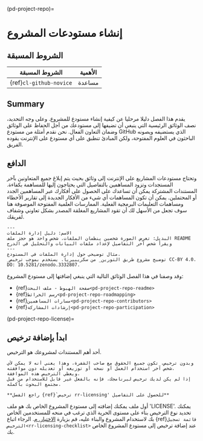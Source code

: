 (pd-project-repo)=
# إنشاء مستودعات المشروع

## الشروط المسبقة

| الشروط المسبقة          | الأهمية |
| ----------------------- | ------- |
| {ref}`cl-github-novice` | مساعدة  |


## Summary

يقدم هذا الفصل دليلا مرحليا عن كيفية إنشاء مستودع للمشروع. وعلى وجه التحديد، نصف الوثائق الرئيسية التي ينبغي أن تضيفها إلى مستودعك من أجل الحفاظ على الوثائق وضمان التعاون الفعال. نحن نقدم أمثلة من مستودع GitHub الذي يستضيفه ويصونه الباحثون في العلوم المفتوحة، ولكن المبادئ تنطبق على أي مستودع على الإنترنت يقوده الفريق.

## الدافع

وتحتاج مستودعات المشاريع على الإنترنت إلى وثائق بحيث يتم إبلاغ جميع المتعاونين بآخر المستجدات وتزود المساهمين بالتفاصيل التي يحتاجون إليها للمساهمة بكفاءة. المستندات المشتركة يمكن أن تساعدك على الحصول على أفكارك عبر المساهمين الجدد أو المحتملين. يمكن أن تكون المساهمات أي شيء من الأفكار الجديدة إلى تقارير الأخطاء ومساهمات التعليمات البرمجية الفعلية. الممارسات العلمية المفتوحة الموصوفة هنا سوف تجعل من الأسهل لك أن تقود المشاريع المغلقة المصدر بشكل تعاوني وشفاف لفريقك.

```{figure} ../figures/file-management-manual.jpg
---
الاسم: دليل إدارة الملفات
البديل: تعرض الصورة شخصين ينظمان الملفات. شخص واحد هو حجز ملف README ويقرأ شخص آخر التفاصيل لإعداد ملفات البيانات والتحليل في الدرج
---
مثال توضيحي حول إدارة الملفات في المستودع.
_توضيح مشروع طريق التورين_ من سكريبيريا. يستخدم بموجب ترخيص CC-BY 4.0. DO: 10.5281/zenodo.3332807.
```

وقد وصفنا في هذا الفصل الوثائق التالية التي ينبغي إضافتها إلى مستودع المشروع:
- {ref}`صفحة الهبوط - ملف البحث<pd-project-repo-readme>`
- {ref}`رسم الخرائط<pd-project-repo-roadmapping>`
- {ref}`مسارات المساهمين<pd-project-repo-contributors>`
- {ref}`إرشادات المشاركة<pd-project-repo-participation>`

(pd-project-repo-license)=
## ابدأ بإضافة ترخيص

أحد أهم المستندات لمشروعك هو الترخيص.

```{note}
وبدون ترخيص، تكون جميع الحقوق مع صاحب الشفرة، وهذا يعني أنه لا يمكن لأي شخص آخر استخدام العمل أو نسخه أو توزيعه أو تعديله دون موافقته.
ويعطي الترخيص هذه الموافقة.
إذا لم يكن لديك ترخيص لبرنامجك، فإنه بالفعل غير قابل للاستخدام من قبل مجتمع البحوث بأكمله.

**راجع الفصل {ref}`ترخيص rr-licensing' للحصول على التفاصيل**
```

أول ملف يمكنك إضافته إلى مستودع المشروع الخاص بك هو ملف 'LICENSE'. يمكنك تحديد نوع الترخيص بناء على مستوى الحرية الذي ترغب في منحه للمستخدمين الخاص بك لاستخدام المشروع والبناء عليه، قم بزيارة [الاختيار. م](https://choosealicense.com/). الرجاء اتباع {ref}`قائمة تسجيل الترخيص<rr-licensing-checklist>` عند إضافة ترخيص إلى مستودع المشروع الخاص بك.
